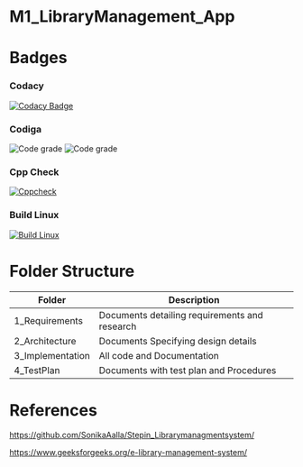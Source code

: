 # M1_LibraryManagement_App

# Badges

### Codacy
[![Codacy Badge](https://app.codacy.com/project/badge/Grade/a1b44e5844004d44ad743df41caf240c)](https://www.codacy.com/gh/FazalulrehmanBelwadi/M1_LibraryManagement_App/dashboard?utm_source=github.com&amp;utm_medium=referral&amp;utm_content=FazalulrehmanBelwadi/M1_LibraryManagement_App&amp;utm_campaign=Badge_Grade)

### Codiga
![Code grade](https://api.codiga.io/project/31034/score/svg)
![Code grade](https://api.codiga.io/project/31034/status/svg)

### Cpp Check
[![Cppcheck](https://github.com/FazalulrehmanBelwadi/M1_LibraryManagement_App/actions/workflows/Static.yml/badge.svg)](https://github.com/FazalulrehmanBelwadi/M1_LibraryManagement_App/actions/workflows/Static.yml)

### Build Linux 
[![Build Linux](https://github.com/FazalulrehmanBelwadi/M1_LibraryManagement_App/actions/workflows/main.yml/badge.svg)](https://github.com/FazalulrehmanBelwadi/M1_LibraryManagement_App/actions/workflows/main.yml)

# Folder Structure

|Folder|Description |
|---- |----|
|1_Requirements |Documents detailing requirements and research |
|2_Architecture |Documents Specifying design details |
|3_Implementation |All code and Documentation |
|4_TestPlan |Documents with test plan and Procedures |

# References
https://github.com/SonikaAalla/Stepin_Librarymanagmentsystem/

https://www.geeksforgeeks.org/e-library-management-system/
